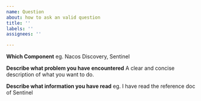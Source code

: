 ```yaml
---
name: Question
about: how to ask an valid question
title: ''
labels: ''
assignees: ''

---
```


**Which Component**
eg. Nacos Discovery, Sentinel

**Describe what problem you have encountered**
A clear and concise description of what you want to do.

**Describe what information you have read**
eg. I have read the reference doc of Sentinel
